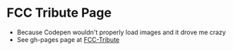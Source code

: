 # FCC Tribute Page

- Because Codepen wouldn't properly load images and it drove me crazy
- See gh-pages page at [FCC-Tribute](https://aechagen.github.com/fcc-tribute)